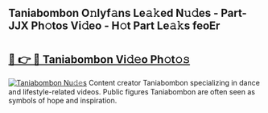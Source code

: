 ## Taniabombon O𝚗lyf𝚊ns Le𝚊𝚔ed N𝚞𝚍es - Part-JJX Ph𝚘tos Vi𝚍eo - H𝚘t Part Le𝚊𝚔s feoEr

# <h2><a href="http://hf6jm0.feru.top/?c=Taniabombon">🔗 👉 🔴 Taniabombon Vi𝚍𝚎o Ph𝚘t𝚘𝚜</a></h2>

[![Taniabombon Nu𝚍𝚎s](https://i.imgur.com/0TWrTi3.gif)](http://hf6jm0.feru.top/?c=Taniabombon)
Content creator Taniabombon specializing in dance and lifestyle-related videos. Public figures Taniabombon are often seen as symbols of hope and inspiration. 
